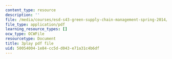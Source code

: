 ```yaml
---
content_type: resource
description: ''
file: /media/courses/esd-s43-green-supply-chain-management-spring-2014/500540041e84cc5dd043e71a31c4b6df_OgpNXj2cEzA.pdf
file_type: application/pdf
learning_resource_types: []
ocw_type: OCWFile
resourcetype: Document
title: 3play pdf file
uid: 50054004-1e84-cc5d-d043-e71a31c4b6df
---
```

